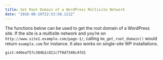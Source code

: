 ```yaml
---
title: Get Root Domain of a WordPress Multisite Network
date: "2016-08-19T22:53:58.121Z"
---
```


The functions below can be used to get the root domain of a WordPress site. If the site is a multisite network and you’re on `http://www.site1.example.com/page-1/`, calling `km_get_root_domain()` would return `example.com` for instance. It also works on single-site WP installations.

`gist:440eaf57c384b2c811c7f0d7348c4fd1`

